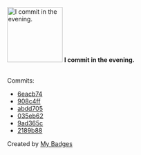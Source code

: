 <img src="https://my-badges.github.io/my-badges/evening-commits.png" alt="I commit in the evening." title="I commit in the evening." width="128">
<strong>I commit in the evening.</strong>
<br><br>

Commits:

- <a href="https://github.com/mmichie/m28/commit/6eacb74658052fdcb1a92a669f4a4125ce7fc809">6eacb74</a>
- <a href="https://github.com/mmichie/m28/commit/908c4ff531f4904c8de36eb59a7bb3b1087d4085">908c4ff</a>
- <a href="https://github.com/mmichie/m28/commit/abdd70595b5189d0ce9561c2dc52ea30df6c9bd4">abdd705</a>
- <a href="https://github.com/mmichie/m28/commit/035eb626cd3aea26051ced59ea97b348c0aa35e2">035eb62</a>
- <a href="https://github.com/mmichie/m28/commit/9ad365cb0a29e74591955aeeeef9f2eee93bf1bd">9ad365c</a>
- <a href="https://github.com/mmichie/m28/commit/2189b883b729d822e4015e3a7fb726beebf874c0">2189b88</a>


Created by <a href="https://github.com/my-badges/my-badges">My Badges</a>